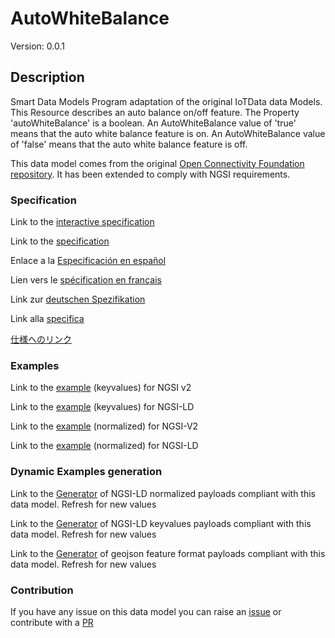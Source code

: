 # AutoWhiteBalance
Version: 0.0.1

## Description 

Smart Data Models Program adaptation of the original IoTData data Models. This Resource describes an auto balance on/off feature. The Property 'autoWhiteBalance' is a boolean. An AutoWhiteBalance value of 'true' means that the auto white balance feature is on. An AutoWhiteBalance value of 'false' means that the auto white balance feature is off. 

This data model comes from the original [Open Connectivity Foundation repository](https://github.com/openconnectivityfoundation/IoTDataModels). It has been extended to comply with NGSI requirements.
### Specification

Link to the [interactive specification](https://swagger.lab.fiware.org/?url=https://smart-data-models.github.io/dataModel.OCF/AutoWhiteBalance/swagger.yaml)

Link to the [specification](https://github.com/smart-data-models/dataModel.OCF/blob/master/AutoWhiteBalance/doc/spec.md)

Enlace a la [Especificación en español](https://github.com/smart-data-models/dataModel.OCF/blob/master/AutoWhiteBalance/doc/spec_ES.md)

Lien vers le [spécification en français](https://github.com/smart-data-models/dataModel.OCF/blob/master/AutoWhiteBalance/doc/spec_FR.md)

Link zur [deutschen Spezifikation](https://github.com/smart-data-models/dataModel.OCF/blob/master/AutoWhiteBalance/doc/spec_DE.md)

Link alla [specifica](https://github.com/smart-data-models/dataModel.OCF/blob/master/AutoWhiteBalance/doc/spec_IT.md)

[仕様へのリンク](https://github.com/smart-data-models/dataModel.OCF/blob/master/AutoWhiteBalance/doc/spec_JA.md)
### Examples

Link to the [example](https://smart-data-models.github.io/dataModel.OCF/AutoWhiteBalance/examples/example.json) (keyvalues) for NGSI v2

Link to the [example](https://smart-data-models.github.io/dataModel.OCF/AutoWhiteBalance/examples/example.jsonld) (keyvalues) for NGSI-LD

Link to the [example](https://smart-data-models.github.io/dataModel.OCF/AutoWhiteBalance/examples/example-normalized.json) (normalized) for NGSI-V2

Link to the [example](https://smart-data-models.github.io/dataModel.OCF/AutoWhiteBalance/examples/example-normalized.jsonld) (normalized) for NGSI-LD
### Dynamic Examples generation

Link to the [Generator](https://smartdatamodels.org/extra/ngsi-ld_generator.php?schemaUrl=https://raw.githubusercontent.com/smart-data-models/dataModel.OCF/master/AutoWhiteBalance/schema.json&email=info@smartdatamodels.org) of NGSI-LD normalized payloads compliant with this data model. Refresh for new values

Link to the [Generator](https://smartdatamodels.org/extra/ngsi-ld_generator_keyvalues.php?schemaUrl=https://raw.githubusercontent.com/smart-data-models/dataModel.OCF/master/AutoWhiteBalance/schema.json&email=info@smartdatamodels.org) of NGSI-LD keyvalues payloads compliant with this data model. Refresh for new values

Link to the [Generator](https://smartdatamodels.org/extra/geojson_features_generator.php?schemaUrl=https://raw.githubusercontent.com/smart-data-models/dataModel.OCF/master/AutoWhiteBalance/schema.json&email=info@smartdatamodels.org) of geojson feature format payloads compliant with this data model. Refresh for new values
### Contribution

 If you have any issue on this data model you can raise an [issue](https://github.com/smart-data-models/dataModel.OCF/issues)  or contribute with a [PR](https://github.com/smart-data-models/dataModel.OCF/pulls)
